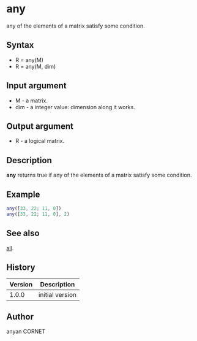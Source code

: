 

# any

any of the elements of a matrix satisfy some condition.

## Syntax

- R = any(M)
- R = any(M, dim)

## Input argument

 - M - a matrix.
 - dim - a integer value: dimension along it works.

## Output argument

 - R - a logical matrix.

## Description


  <p><b>any</b> returns true if any of the elements of a matrix satisfy some condition.</p>


## Example

```matlab
any([33, 22; 11, 0])
any([33, 22; 11, 0], 2)
```

## See also

[all](all.html).
## History

|Version|Description|
|------|------|
|1.0.0|initial version|


## Author

anyan CORNET



